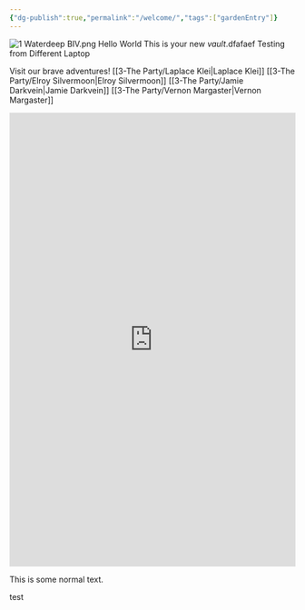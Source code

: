 ```yaml
---
{"dg-publish":true,"permalink":"/welcome/","tags":["gardenEntry"]}
---
```


![1 Waterdeep BIV.png](/img/user/z_Assets/Environment/1%20Waterdeep%20BIV.png)
Hello World
This is your new *vault*.dfafaef
Testing from Different Laptop

Visit our brave adventures! 
[[3-The Party/Laplace Klei\|Laplace Klei]]
[[3-The Party/Elroy Silvermoon\|Elroy Silvermoon]]
[[3-The Party/Jamie Darkvein\|Jamie Darkvein]]
[[3-The Party/Vernon Margaster\|Vernon Margaster]]

<div style="display: flex; flex-wrap: wrap; align-items: center; justify-content: center;">
  <iframe src="https://www.dndbeyond.com/characters/60185272/wNwpnR" style="width: 100%; height: 800px; border: none;"></iframe>
</div>


This is some normal text.

test